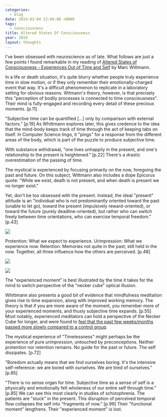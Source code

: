 ```yaml
---
categories:
  - blog
date: 2019-03-04 23:04:08 +0000
tags:
  - Consciousness
title: Altered States Of Consciousness
year: 2019
layout: thoughts
---
```


I've been obsessed with neuroscience as of late. What follows are just a few points I found remarkable in my reading of <a href="https://mitpress.mit.edu/books/altered-states-consciousness">Altered States of Consciousness - Experiences Out of Time and Self</a> by Marc Wittmann.

In a life or death situation, it's quite blurry whether people truly experience time in slow motion, or if they only remember their emotionally-charged event that way. It's a difficult phenomenon to replicate in a laboratory setting for obvious reasons. Witmann's theory, however, is that precisely this "perception of bodily processes is connected to time consciousness". Their mind is fully-engaged and recording every detail of these precious moments. [p.11]

"Subjective time can be quantified [...] only by comparison with external factors." [p.19] As Whittmann explores later, this gives credence to the idea that the mind-body keeps track of time through the act of keeping tabs on itself. In Computer Science lingo, it "pings" for a response from the different areas of the body, which is part of the puzzle to produce subjective time.

With substance withdrawal, "one lives unhappily in the present, and one's relationship to the present is heightened." [p.22] There's a drastic overestimation of the passing of time.

The mystical is experienced by focusing primarily on the now, foregoing the past and future. On this subject, Wittmann also includes a dope Epicurus quote: "While we exist, death is not present, and when death is present we no longer exist."

Yet, don't be too obsessed with the present. Instead, the ideal "present" attitude is an "individual who is not predominantly oriented toward the past (unable to let go), toward the present (impulsively reward-oriented), or toward the future (purely deadline-oriented), but rather who can switch freely between time orientations, who can exercise temporal freedom." [p.43]

<img src="/imgs/urimpression.png" />

Protention: What we expect to experience.
Urimpression: What we experience now.
Retention: Memories not quite in the past; still held in the now.
Together, all three influence how the others are perceived. [p.48]

<a href="/imgs/time_chart.jpg"><img src="/imgs/time_chart.jpg" /></a>

<img src="/imgs/necker_cube.svg" style="background: #efefef" />

The "experienced moment" is best illustrated by the time it takes for the mind to switch perspective of the "necker cube" optical illusion.

Whittmann also presents a good bit of evidence that mindfulness meditation gives rise to time expansion, along with improved working memory. The theory is that if you are more aware of the moment, you remember more of your experienced moments, and thusly subjective time expands. [p.55] Most notably, experienced meditators can hold a perspective of the Necker Cube for longer, and were found to <a href="https://www.ncbi.nlm.nih.gov/pmc/articles/PMC4294119/">feel that the past few weeks/months passed more slowly compared to a control group</a>.

The mystical experience of "Timelessness" might perhaps be the experience of pure _urimpression_, untouched by preconceptions. Neither protention nor retention remains. No guide for the past or future. The self dissipates. [p.72]

"Boredom actually means that we find ourselves boring. It's the intensive self-reference: we are bored with ourselves. We are tired of ourselves." [p.85]

"There is no sense organ for time. Subjective time as a sense of self is a physically and emotionally felt wholeness of our entire self through time."[p.85] We can see this most clearly in studies of schizophrenia. The patients are "stuck" in the present. This disruption of perceived temporal flow collapses the self into "fragments of now." [p.99] Their "functional moment" lengthens. Their "experienced moment" is lost.
